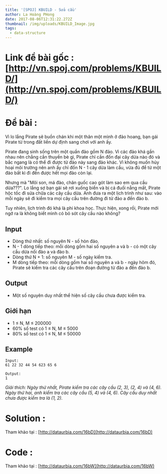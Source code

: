 ```yaml
---
title: '[SPOJ] KBUILD - Sửa cầu'
author: La Hoàng PHong
date: 2017-08-06T12:31:22.272Z
thumbnail: /img/uploads/KBUILD_Image.jpg
tags:
  - data-structure
---
```

# Link đề bài gốc : [http://vn.spoj.com/problems/KBUILD/](http://vn.spoj.com/problems/KBUILD/)
# Đề bài : 

Vì lo lắng Pirate sẽ buồn chán khi một thân một mình ở đảo hoang, bạn gái Pirate từ trong đất liền dự định sang chơi với anh ấy.

Pirate đang sinh sống trên một quần đảo gồm N đảo. Vì các đảo khá gần nhau nên chẳng cần thuyền bè gì, Pirate chỉ cần đốn đại cây dừa nào đó và bắc ngang là có thể đi được từ đảo này sang đảo khác. Vì không muốn hủy hoại môi trường nên anh ấy chỉ đốn N - 1 cây dừa làm cầu, vừa đủ để từ một đảo bất kì đi đến được hết mọi đảo còn lại.

Nhưng mà "Môi son, má đào, chân guốc cao gót làm sao em qua cầu dừa???". Lo lắng sợ bạn gái sẽ rơi xuống biển và bị cá đuối nẫng mất, Pirate hộc tốc đi sửa chữa các cây cầu dừa. Anh đưa ra một lịch trình như sau: vào mỗi ngày sẽ đi kiểm tra mọi cây cầu trên đường đi từ đảo a đến đảo b.

Tuy nhiên, lịch trình đó khá là phi khoa học. Thực hiện, xong rồi, Pirate mới ngớ ra là không biết mình có bỏ sót cây cầu nào không?

## Input

* Dòng thứ nhất: số nguyên N - số hòn đảo.
* N - 1 dòng tiếp theo: mỗi dòng gồm hai số nguyên a và b - có một cây cầu dừa nối đảo a và đảo b.
* Dòng thứ N + 1: số nguyên M - số ngày kiểm tra.
* M dòng tiếp theo: mỗi dòng gồm hai số nguyên a và b - ngày hôm đó, Pirate sẽ kiểm tra các cây cầu trên đoạn đường từ đảo a đến đảo b.

## Output

* Một số nguyên duy nhất thể hiện số cây cầu chưa được kiểm tra.

## Giới hạn

* 1 ≤ N, M ≤ 200000
* 60% số test có 1 ≤ N, M ≤ 5000
* 80% số test có 1 ≤ N, M ≤ 50000

## Example

```
Input:
61 22 32 44 54 623 65 6

Output:
1
```

_Giải thích: Ngày thứ nhất, Pirate kiểm tra các cây cầu \(2, 3\), \(2, 4\) và \(4, 6\). Ngày thứ hai, anh kiểm tra các cây cầu \(5, 4\) và \(4, 6\). Cây cầu duy nhất chưa được kiểm tra là \(1, 2\)._

# Solution : 
Tham khảo tại : [http://dataurbia.com/16bD](http://dataurbia.com/16bD)
# Code : 
Tham khảo tại : [http://dataurbia.com/16bW](http://dataurbia.com/16bW)



